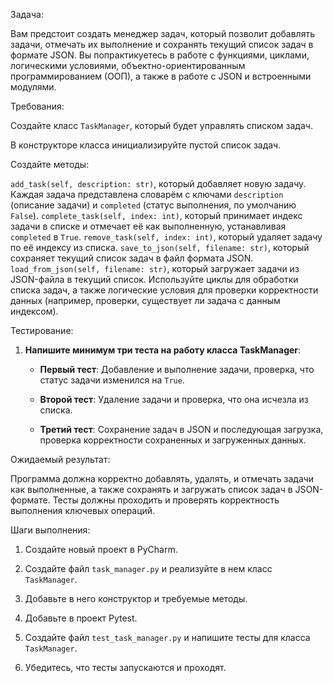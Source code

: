 Задача:

Вам предстоит создать менеджер задач, который позволит добавлять задачи, отмечать их выполнение и сохранять текущий список задач в формате JSON. Вы попрактикуетесь в работе с функциями, циклами, логическими условиями, объектно-ориентированным программированием (ООП), а также в работе с JSON и встроенными модулями.


Требования:

Создайте класс `TaskManager`, который будет управлять списком задач.

В конструкторе класса инициализируйте пустой список задач.

Создайте методы:

 `add_task(self, description: str)`, который добавляет новую задачу. Каждая задача представлена словарём с ключами `description` (описание задачи) и `completed` (статус выполнения, по умолчанию `False`).
`complete_task(self, index: int)`, который принимает индекс задачи в списке и отмечает её как выполненную, устанавливая `completed` в `True`.
`remove_task(self, index: int)`, который удаляет задачу по её индексу из списка.
`save_to_json(self, filename: str)`, который сохраняет текущий список задач в файл формата JSON.
 `load_from_json(self, filename: str)`, который загружает задачи из JSON-файла в текущий список.
Используйте циклы для обработки списка задач, а также логические условия для проверки корректности данных (например, проверки, существует ли задача с данным индексом).


Тестирование:

1. **Напишите минимум три теста на работу класса TaskManager**:

   - **Первый тест**: Добавление и выполнение задачи, проверка, что статус задачи изменился на `True`.

   - **Второй тест**: Удаление задачи и проверка, что она исчезла из списка.

   - **Третий тест**: Сохранение задач в JSON и последующая загрузка, проверка корректности сохраненных и загруженных данных.



Ожидаемый результат:

Программа должна корректно добавлять, удалять, и отмечать задачи как выполненные, а также сохранять и загружать список задач в JSON-формате. Тесты должны проходить и проверять корректность выполнения ключевых операций.



Шаги выполнения:


1. Создайте новый проект в PyCharm.

2. Создайте файл `task_manager.py` и реализуйте в нем класс `TaskManager`.

3. Добавьте в него конструктор и требуемые методы.

4. Добавьте в проект Pytest.

5. Создайте файл `test_task_manager.py` и напишите тесты для класса `TaskManager`.

6. Убедитесь, что тесты запускаются и проходят.
